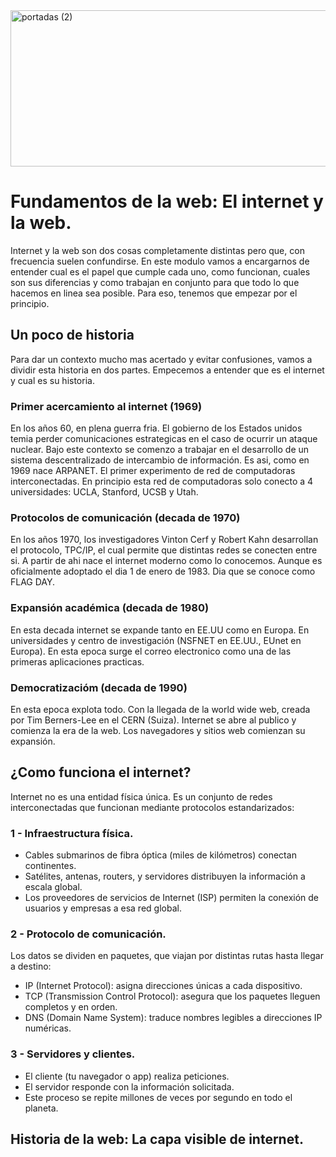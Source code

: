 <img width="1280" height="250" alt="portadas (2)" src="https://github.com/user-attachments/assets/46f00e5e-0b03-4d0f-8eb3-670a5fd42c52" />


<h1>Fundamentos de la web: El internet y la web.</h1>
<p>
  Internet y la web son dos cosas completamente distintas pero que, con frecuencia suelen confundirse. En este modulo vamos a encargarnos 
  de entender cual es el papel que cumple cada uno, como funcionan, cuales son sus diferencias y como trabajan en conjunto para que todo 
  lo que hacemos en linea sea posible. Para eso, tenemos que empezar por el principio.
</p>

<h2>Un poco de historia</h2>
<p>
  Para dar un contexto mucho mas acertado y evitar confusiones, vamos a dividir esta historia en dos partes. Empecemos a entender que es el internet y cual es su historia.
</p>

<h3>
  Primer acercamiento al internet (1969)
</h3>

<p>
  En los años 60, en plena guerra fria. El gobierno de los Estados unidos temia perder comunicaciones estrategicas en el caso de ocurrir 
  un ataque nuclear. Bajo este contexto se comenzo a trabajar en el desarrollo de un sistema descentralizado de intercambio de 
  información. Es asi, como en 1969 nace ARPANET. El primer experimento de red de computadoras interconectadas. En principio esta red 
  de computadoras solo conecto a 4 universidades: UCLA, Stanford, UCSB y Utah.
</p>

<h3>
  Protocolos de comunicación (decada de 1970)
</h3>

<p>
  En los años 1970, los investigadores Vinton Cerf y Robert Kahn desarrollan el protocolo, TPC/IP, el cual permite que distintas redes 
  se conecten entre si. A partir de ahi nace el internet moderno como lo conocemos. Aunque es oficialmente adoptado el dia 1 de enero de 
  1983. Dia que se conoce como FLAG DAY.
</p>

<h3>
  Expansión académica (decada de 1980)
</h3>

<p>
  En esta decada internet se expande tanto en EE.UU como en Europa. En universidades y centro de investigación 
  (NSFNET en EE.UU., EUnet en Europa). En esta epoca surge el correo electronico como una de las primeras aplicaciones practicas.
</p>

<h3>
  Democratizacióm (decada de 1990)
</h3>

<p>
  En esta epoca explota todo. Con la llegada de la world wide web, creada por Tim Berners-Lee en el CERN (Suiza). Internet se abre al 
  publico y comienza la era de la web. Los navegadores y sitios web comienzan su expansión.
</p>

<h2>
  ¿Como funciona el internet?
</h2>

<p>
  Internet no es una entidad física única. Es un conjunto de redes interconectadas que funcionan mediante protocolos estandarizados:
</p>

<h3>
  1 - Infraestructura física.
</h3>

<ul>
  <li>
    Cables submarinos de fibra óptica (miles de kilómetros) conectan continentes.
  </li>
  <li>
    Satélites, antenas, routers, y servidores distribuyen la información a escala global.
  </li>
  <li>
    Los proveedores de servicios de Internet (ISP) permiten la conexión de usuarios y empresas a esa red global.
  </li>
</ul>

<h3>
  2 - Protocolo de comunicación.
</h3>

<p>
  Los datos se dividen en paquetes, que viajan por distintas rutas hasta llegar a destino:
</p>

<ul>
  <li>
    IP (Internet Protocol): asigna direcciones únicas a cada dispositivo.
  </li>
  <li>
    TCP (Transmission Control Protocol): asegura que los paquetes lleguen completos y en orden.
  </li>
  <li>
    DNS (Domain Name System): traduce nombres legibles a direcciones IP numéricas.
  </li>
</ul>

<h3>
  3 - Servidores y clientes.
</h3>

<ul>
  <li>
    El cliente (tu navegador o app) realiza peticiones.
  </li>
  <li>
    El servidor responde con la información solicitada.
  </li>
  <li>
    Este proceso se repite millones de veces por segundo en todo el planeta.
  </li>
</ul>

<h2>
  Historia de la web: La capa visible de internet.
</h2>

<p>
  
</p>

